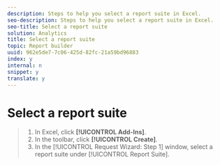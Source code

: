 ```yaml
---
description: Steps to help you select a report suite in Excel.
seo-description: Steps to help you select a report suite in Excel.
seo-title: Select a report suite
solution: Analytics
title: Select a report suite
topic: Report builder
uuid: 962e5de7-7c06-425d-82fc-21a59bd96883
index: y
internal: n
snippet: y
translate: y
---
```


# Select a report suite


>1. In Excel, click **[!UICONTROL  Add-Ins]**.
>1. In the toolbar, click **[!UICONTROL  Create]**.
>1. In the [!UICONTROL  Request Wizard: Step 1] window, select a report suite under [!UICONTROL  Report Suite].
